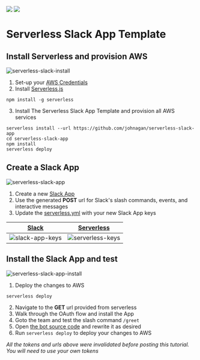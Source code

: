 ![](https://camo.githubusercontent.com/547c6da94c16fedb1aa60c9efda858282e22834f/687474703a2f2f7075626c69632e7365727665726c6573732e636f6d2f6261646765732f76332e737667) ![](https://camo.githubusercontent.com/d59450139b6d354f15a2252a47b457bb2cc43828/68747470733a2f2f696d672e736869656c64732e696f2f6e706d2f6c2f7365727665726c6573732e737667)

# Serverless Slack App Template

## Install Serverless and provision AWS
![serverless-slack-install](https://cloud.githubusercontent.com/assets/35968/21295095/49631b60-c502-11e6-9043-715fefb180df.gif)
  
1. Set-up your [AWS Credentials](./docs/providers/aws/guide/credentials.md)
2. Install [Serverless.js](https://serverless.com)

  ```
  npm install -g serverless
  ```
3. Install The Serverless Slack App Template and provision all AWS services

  ```
  serverless install --url https://github.com/johnagan/serverless-slack-app
  cd serverless-slack-app
  npm install
  serverless deploy
  ```


## Create a Slack App
![serverless-slack-app](https://cloud.githubusercontent.com/assets/35968/21295093/495c9b32-c502-11e6-95c4-86e0acc95296.gif)

1. Create a new [Slack App](https://api.slack.com/apps/new)
2. Use the generated **POST** url for Slack's slash commands, events, and interactive messages
3. Update the [serverless.yml](serverless.yml) with your new Slack App keys

[Slack](https://api.slack.com/apps) | [Serverless](serverless.yml)
:---:|:---:
![slack-app-keys](https://cloud.githubusercontent.com/assets/35968/21295094/49605452-c502-11e6-9d19-96680cd39858.png) | ![serverless-keys](https://cloud.githubusercontent.com/assets/35968/21295097/49707ac6-c502-11e6-8a4d-ec2f35a1e744.png)



## Install the Slack App and test
![serverless-slack-app-install](https://cloud.githubusercontent.com/assets/35968/21295096/49648982-c502-11e6-912f-c287b82da3a1.gif)

1. Deploy the changes to AWS
  
  ```
  serverless deploy
  ```
2. Navigate to the **GET** url provided from serverless
3. Walk through the OAuth flow and install the App
4. Goto the team and test the slash command `/greet`
5. Open [the bot source code](src/index.js) and rewrite it as desired
6. Run `serverless deploy` to deploy your changes to AWS

_All the tokens and urls above were invalidated before posting this tutorial. You will need to use your own tokens_
